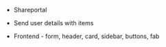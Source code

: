 - Shareportal

  - Send user details with items
  - Frontend - form, header, card, sidebar, buttons, fab

